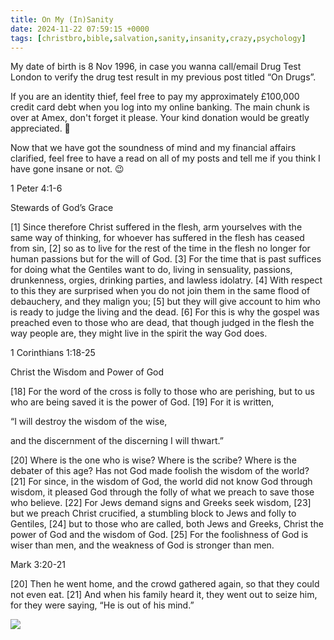 ```yaml
---
title: On My (In)Sanity
date: 2024-11-22 07:59:15 +0000
tags: [christbro,bible,salvation,sanity,insanity,crazy,psychology]     # TAG names should always be lowercase
---
```


My date of birth is 8 Nov 1996, in case you wanna call/email Drug Test London to verify the drug test result in my previous post titled “On Drugs”.

If you are an identity thief, feel free to pay my approximately £100,000 credit card debt when you log into my online banking. The main chunk is over at Amex, don't forget it please. Your kind donation would be greatly appreciated. 🙏

Now that we have got the soundness of mind and my financial affairs clarified, feel free to have a read on all of my posts and tell me if you think I have gone insane or not. 😉

1 Peter 4:1-6

Stewards of God’s Grace

[1] Since therefore Christ suffered in the flesh, arm yourselves with the same way of thinking, for whoever has suffered in the flesh has ceased from sin, [2] so as to live for the rest of the time in the flesh no longer for human passions but for the will of God. [3] For the time that is past suffices for doing what the Gentiles want to do, living in sensuality, passions, drunkenness, orgies, drinking parties, and lawless idolatry. [4] With respect to this they are surprised when you do not join them in the same flood of debauchery, and they malign you; [5] but they will give account to him who is ready to judge the living and the dead. [6] For this is why the gospel was preached even to those who are dead, that though judged in the flesh the way people are, they might live in the spirit the way God does.

1 Corinthians 1:18-25

Christ the Wisdom and Power of God

[18] For the word of the cross is folly to those who are perishing, but to us who are being saved it is the power of God. [19] For it is written, 

“I will destroy the wisdom of the wise,

and the discernment of the discerning I will thwart.”

[20] Where is the one who is wise? Where is the scribe? Where is the debater of this age? Has not God made foolish the wisdom of the world? [21] For since, in the wisdom of God, the world did not know God through wisdom, it pleased God through the folly of what we preach to save those who believe. [22] For Jews demand signs and Greeks seek wisdom, [23] but we preach Christ crucified, a stumbling block to Jews and folly to Gentiles, [24] but to those who are called, both Jews and Greeks, Christ the power of God and the wisdom of God. [25] For the foolishness of God is wiser than men, and the weakness of God is stronger than men.

Mark 3:20-21

[20] Then he went home, and the crowd gathered again, so that they could not even eat. [21] And when his family heard it, they went out to seize him, for they were saying, “He is out of his mind.”

![](/52c2b147b1e72e194700977bebf78997.jpeg)